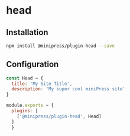 # head

## Installation
```sh
npm install @minipress/plugin-head --save
```

## Configuration
```js
const Head = {
  title: 'My Site Title',
  description: 'My super cool miniPress site'
}

module.exports = {
  plugins: [
    ['@minipress/plugin-head', Head]
  ]
  }
```
